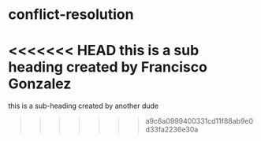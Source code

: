 # conflict-resolution

<<<<<<< HEAD
this is a sub heading created by Francisco Gonzalez
=======
this is a sub-heading created by another dude
>>>>>>> a9c6a0999400331cd11f88ab9e0d33fa2236e30a
